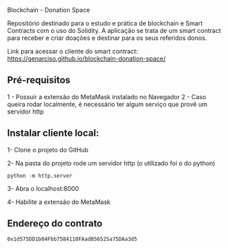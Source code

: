 Blockchain - Donation Space

Repositório destinado para o estudo e prática de blockchain e Smart Contracts com o uso do Solidity. A aplicação se trata de um smart contract para receber
e criar doações e destinar para os seus referidos donos.

Link para acessar o cliente do smart contract: https://genarciso.github.io/blockchain-donation-space/

## Pré-requisitos
1 - Possuir a extensão do MetaMask instalado no Navegador
2 - Caso queira rodar localmente, é necessário ter algum serviço que provê um servidor http

## Instalar cliente local:

1- Clone o projeto do GitHub

2- Na pasta do projeto rode um servidor http (o utilizado foi o do python) 
  
    python -m http.server
    
3- Abra o localhost:8000

4- Habilite a extensão do MetaMask
   
## Endereço do contrato 

    0x1d575DD1b04Fbb7584110FAad856525a75DAa3d5
